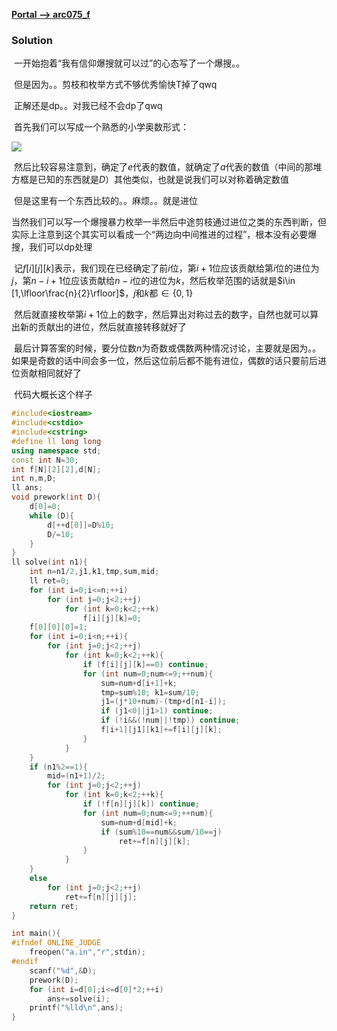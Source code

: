 [**Portal --> arc075_f**](https://arc075.contest.atcoder.jp/tasks/arc075_d)

### Solution

​	一开始抱着“我有信仰爆搜就可以过”的心态写了一个爆搜。。

​	但是因为。。剪枝和枚举方式不够优秀愉快T掉了qwq

​	正解还是dp。。对我已经不会dp了qwq



​	首先我们可以写成一个熟悉的小学奥数形式：

![](E:\msys64\home\Administrator\program\learning\others\arc075_d.png)

​	然后比较容易注意到，确定了$e$代表的数值，就确定了$a$代表的数值（中间的那堆方框是已知的东西就是$D$）其他类似，也就是说我们可以对称着确定数值

​	但是这里有一个东西比较的。。麻烦。。就是进位

​	当然我们可以写一个爆搜暴力枚举一半然后中途剪枝通过进位之类的东西判断，但实际上注意到这个其实可以看成一个“两边向中间推进的过程”，根本没有必要爆搜，我们可以dp处理

​	记$f[i][j][k]$表示，我们现在已经确定了前$i$位，第$i+1$位应该贡献给第$i$位的进位为$j$，第$n-i+1$位应该贡献给$n-i$位的进位为$k$，然后枚举范围的话就是$i\in [1,\lfloor\frac{n}{2}\rfloor]$，$j$和$k$都$\in \{0,1\}$

​	然后就直接枚举第$i+1$位上的数字，然后算出对称过去的数字，自然也就可以算出新的贡献出的进位，然后就直接转移就好了

​	最后计算答案的时候，要分位数$n$为奇数或偶数两种情况讨论，主要就是因为。。如果是奇数的话中间会多一位，然后这位前后都不能有进位，偶数的话只要前后进位贡献相同就好了



​	代码大概长这个样子

```C++
#include<iostream>
#include<cstdio>
#include<cstring>
#define ll long long
using namespace std;
const int N=30;
int f[N][2][2],d[N];
int n,m,D;
ll ans;
void prework(int D){
	d[0]=0;
	while (D){
		d[++d[0]]=D%10;
		D/=10;
	}
}
ll solve(int n1){
	int n=n1/2,j1,k1,tmp,sum,mid;
	ll ret=0;
	for (int i=0;i<=n;++i)
		for (int j=0;j<2;++j)
			for (int k=0;k<2;++k)
				f[i][j][k]=0;
	f[0][0][0]=1;
	for (int i=0;i<n;++i){
		for (int j=0;j<2;++j)
			for (int k=0;k<2;++k){
				if (f[i][j][k]==0) continue;
				for (int num=0;num<=9;++num){
					sum=num+d[i+1]+k;
					tmp=sum%10; k1=sum/10;
					j1=(j*10+num)-(tmp+d[n1-i]);
					if (j1<0||j1>1) continue;
					if (!i&&(!num||!tmp)) continue;
					f[i+1][j1][k1]+=f[i][j][k];
				}
			}
	}
	if (n1%2==1){
		mid=(n1+1)/2;
		for (int j=0;j<2;++j)
			for (int k=0;k<2;++k){
				if (!f[n][j][k]) continue;
				for (int num=0;num<=9;++num){
					sum=num+d[mid]+k;
					if (sum%10==num&&sum/10==j)
						ret+=f[n][j][k];
				}
			}
	}
	else
		for (int j=0;j<2;++j)
			ret+=f[n][j][j];
	return ret;
}

int main(){
#ifndef ONLINE_JUDGE
	freopen("a.in","r",stdin);
#endif
	scanf("%d",&D);
	prework(D);
	for (int i=d[0];i<=d[0]*2;++i)
		ans+=solve(i);
	printf("%lld\n",ans);
}
```





